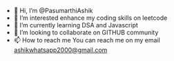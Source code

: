 - 👋 Hi, I’m @PasumarthiAshik
- 👀 I’m interested  enhance my coding skills on leetcode
- 🌱 I’m currently learning DSA and Javascript
- 💞️ I’m looking to collaborate on GITHUB community
- 📫 How to reach me You can reach me on my email ashikwhatsapp2000@gmail.com

<!---
PasumarthiAshik/PasumarthiAshik is a ✨ special ✨ repository because its `README.md` (this file) appears on your GitHub profile.
You can click the Preview link to take a look at your changes.
--->
